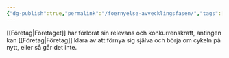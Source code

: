 ```yaml
---
{"dg-publish":true,"permalink":"/foernyelse-avvecklingsfasen/","tags":["industriellekonomi"]}
---
```


[[Företag\|Företaget]] har förlorat sin relevans och konkurrenskraft, antingen kan [[Företag\|Företag]] klara av att förnya sig själva och börja om cykeln på nytt, eller så går det inte.